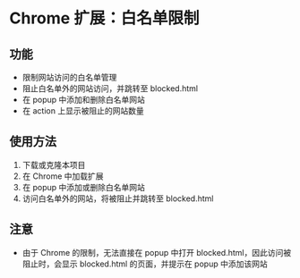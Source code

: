 # Chrome 扩展：白名单限制

## 功能

- 限制网站访问的白名单管理
- 阻止白名单外的网站访问，并跳转至 blocked.html
- 在 popup 中添加和删除白名单网站
- 在 action 上显示被阻止的网站数量

## 使用方法

1. 下载或克隆本项目
2. 在 Chrome 中加载扩展
3. 在 popup 中添加或删除白名单网站
4. 访问白名单外的网站，将被阻止并跳转至 blocked.html

## 注意

- 由于 Chrome 的限制，无法直接在 popup 中打开 blocked.html，因此访问被阻止时，会显示 blocked.html 的页面，并提示在 popup 中添加该网站
